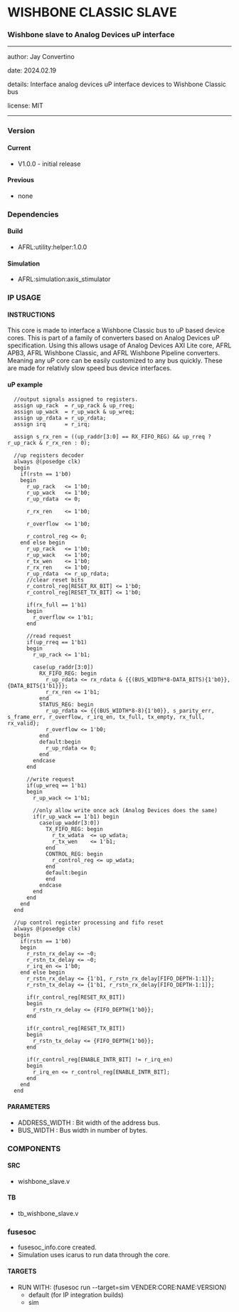 # WISHBONE CLASSIC SLAVE
### Wishbone slave to Analog Devices uP interface
---

   author: Jay Convertino   
   
   date: 2024.02.19
   
   details: Interface analog devices uP interface devices to Wishbone Classic bus
   
   license: MIT   
   
---

### Version
#### Current
  - V1.0.0 - initial release

#### Previous
  - none

### Dependencies
#### Build
  - AFRL:utility:helper:1.0.0
  
#### Simulation
  - AFRL:simulation:axis_stimulator

### IP USAGE
#### INSTRUCTIONS
This core is made to interface a Wishbone Classic bus to uP based device cores. This is part of a family of converters based on Analog Devices uP specification. Using this allows usage of Analog Devices AXI Lite core, AFRL APB3, AFRL Wishbone Classic, and AFRL Wishbone Pipeline converters. Meaning any uP core can be easily customized to any bus quickly. These are made for relativly slow speed bus device interfaces.

#### uP example

```
  //output signals assigned to registers.
  assign up_rack  = r_up_rack & up_rreq;
  assign up_wack  = r_up_wack & up_wreq;
  assign up_rdata = r_up_rdata;
  assign irq      = r_irq;

  assign s_rx_ren = ((up_raddr[3:0] == RX_FIFO_REG) && up_rreq ? r_up_rack & r_rx_ren : 0);

  //up registers decoder
  always @(posedge clk)
  begin
    if(rstn == 1'b0)
    begin
      r_up_rack   <= 1'b0;
      r_up_wack   <= 1'b0;
      r_up_rdata  <= 0;

      r_rx_ren    <= 1'b0;

      r_overflow  <= 1'b0;

      r_control_reg <= 0;
    end else begin
      r_up_rack   <= 1'b0;
      r_up_wack   <= 1'b0;
      r_tx_wen    <= 1'b0;
      r_rx_ren    <= 1'b0;
      r_up_rdata  <= r_up_rdata;
      //clear reset bits
      r_control_reg[RESET_RX_BIT] <= 1'b0;
      r_control_reg[RESET_TX_BIT] <= 1'b0;

      if(rx_full == 1'b1)
      begin
        r_overflow <= 1'b1;
      end

      //read request
      if(up_rreq == 1'b1)
      begin
        r_up_rack <= 1'b1;

        case(up_raddr[3:0])
          RX_FIFO_REG: begin
            r_up_rdata <= rx_rdata & {{(BUS_WIDTH*8-DATA_BITS){1'b0}}, {DATA_BITS{1'b1}}};
            r_rx_ren <= 1'b1;
          end
          STATUS_REG: begin
            r_up_rdata <= {{(BUS_WIDTH*8-8){1'b0}}, s_parity_err, s_frame_err, r_overflow, r_irq_en, tx_full, tx_empty, rx_full, rx_valid};
            r_overflow <= 1'b0;
          end
          default:begin
            r_up_rdata <= 0;
          end
        endcase
      end

      //write request
      if(up_wreq == 1'b1)
      begin
        r_up_wack <= 1'b1;

        //only allow write once ack (Analog Devices does the same)
        if(r_up_wack == 1'b1) begin
          case(up_waddr[3:0])
            TX_FIFO_REG: begin
              r_tx_wdata  <= up_wdata;
              r_tx_wen    <= 1'b1;
            end
            CONTROL_REG: begin
              r_control_reg <= up_wdata;
            end
            default:begin
            end
          endcase
        end
      end
    end
  end

  //up control register processing and fifo reset
  always @(posedge clk)
  begin
    if(rstn == 1'b0)
    begin
      r_rstn_rx_delay <= ~0;
      r_rstn_tx_delay <= ~0;
      r_irq_en <= 1'b0;
    end else begin
      r_rstn_rx_delay <= {1'b1, r_rstn_rx_delay[FIFO_DEPTH-1:1]};
      r_rstn_tx_delay <= {1'b1, r_rstn_rx_delay[FIFO_DEPTH-1:1]};

      if(r_control_reg[RESET_RX_BIT])
      begin
        r_rstn_rx_delay <= {FIFO_DEPTH{1'b0}};
      end

      if(r_control_reg[RESET_TX_BIT])
      begin
        r_rstn_tx_delay <= {FIFO_DEPTH{1'b0}};
      end

      if(r_control_reg[ENABLE_INTR_BIT] != r_irq_en)
      begin
        r_irq_en <= r_control_reg[ENABLE_INTR_BIT];
      end
    end
  end
```

#### PARAMETERS

* ADDRESS_WIDTH : Bit width of the address bus.
* BUS_WIDTH     : Bus width in number of bytes.

### COMPONENTS
#### SRC

* wishbone_slave.v

  
#### TB

* tb_wishbone_slave.v
  
### fusesoc

* fusesoc_info.core created.
* Simulation uses icarus to run data through the core.

#### TARGETS

* RUN WITH: (fusesoc run --target=sim VENDER:CORE:NAME:VERSION)
  - default (for IP integration builds)
  - sim
